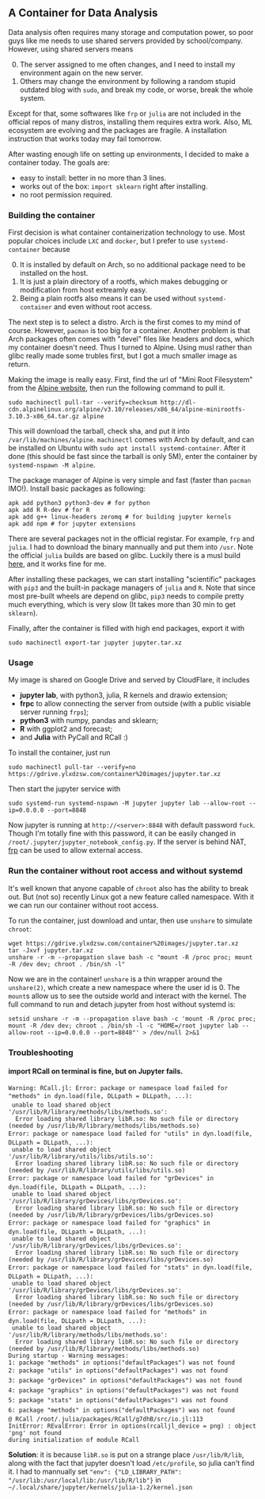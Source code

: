 ## A Container for Data Analysis

Data analysis often requires many storage and computation power, so poor guys like me needs to use shared servers
provided by school/company. However, using shared servers means

0. The server assigned to me often changes, and I need to install my environment again on the new server.
0. Others may change the environment by following a random stupid outdated blog with `sudo`, and break my code, or
   worse, break the whole system.

Except for that, some softwares like `frp` or `julia` are not included in the official repos of many distros, installing
them requires extra work. Also, ML ecosystem are evolving and the packages are fragile. A installation instruction that
works today may fail tomorrow.

After wasting enough life on setting up environments, I decided to make a container today. The goals are:

- easy to install: better in no more than 3 lines.
- works out of the box: `import sklearn` right after installing.
- no root permission required.

### Building the container

First decision is what container containerization technology to use. Most popular choices include `LXC` and `docker`,
but I prefer to use `systemd-container` because

0. It is installed by default on Arch, so no additional package need to be installed on the host.
0. It is just a plain directory of a rootfs, which makes debugging or modification from host extreamly easy.
0. Being a plain rootfs also means it can be used without `systemd-container` and even without root access.

The next step is to select a distro. Arch is the first comes to my mind of course. However, `pacman` is too big for a
container. Another problem is that Arch packages often comes with "devel" files like headers and docs, which my
container doesn't need. Thus I turned to Alpine. Using musl rather than glibc really made some trubles first, but I got
a much smaller image as return.

Making the image is really easy. First, find the url of "Mini Root Filesystem" from the
[Alpine website](https://alpinelinux.org/downloads/), then run the following command to pull it.

```
sudo machinectl pull-tar --verify=checksum http://dl-cdn.alpinelinux.org/alpine/v3.10/releases/x86_64/alpine-minirootfs-3.10.3-x86_64.tar.gz alpine
```

This will download the tarball, check sha, and put it into `/var/lib/machines/alpine`. `machinectl` comes with Arch by
default, and can be installed on Ubuntu with `sudo apt install systemd-container`. After it done (this should be fast
since the tarball is only 5M), enter the container by `systemd-nspawn -M alpine`.

The package manager of Alpine is very simple and fast (faster than `pacman` IMO!). Install basic packages as following:

```
apk add python3 python3-dev # for python
apk add R R-dev # for R
apk add g++ linux-headers zeromq # for building jupyter kernels
apk add npm # for jupyter extensions
```

There are several packages not in the official registar. For example, `frp` and `julia`. I had to download the binary
mannually and put them into `/usr`. Note the official `julia` builds are based on glibc. Luckily there is a musl
build [here](github.com/fredrikekre/julia-alpine), and it works fine for me.

After installing these packages, we can start installing "scientific" packages with `pip3` and the built-in package
managers of `julia` and `R`. Note that since most pre-built wheels are depend on glibc, `pip3` needs to compile pretty
much everything, which is very slow (It takes more than 30 min to get `sklearn`).

Finally, after the container is filled with high end packages, export it with

```
sudo machinectl export-tar jupyter jupyter.tar.xz
```

### Usage

My image is shared on Google Drive and served by CloudFlare, it includes

- **jupyter lab**, with python3, julia, R kernels and drawio extension;
- **frpc** to allow connecting the server from outside (with a public visiable server running `frps`);
- **python3** with numpy, pandas and sklearn;
- **R** with ggplot2 and forecast;
- and **Julia** with PyCall and RCall :)

To install the container, just run

```
sudo machinectl pull-tar --verify=no https://gdrive.ylxdzsw.com/container%20images/jupyter.tar.xz
```

Then start the jupyter service with

```
sudo systemd-run systemd-nspawn -M jupyter jupyter lab --allow-root --ip=0.0.0.0 --port=8848
```

Now jupyter is running at `http://<server>:8848` with default password `fuck`. Though I'm totally fine with this
password, it can be easily changed in `/root/.jupyter/jupyter_notebook_config.py`. If the server is behind NAT,
[frp](https://github.com/fatedier/frp) can be used to allow external access.

### Run the container without root access and without systemd

It's well known that anyone capable of `chroot` also has the ability to break out. But (not so) recently Linux got a new
feature called namespace. With it we can run our container without root access.

To run the container, just download and untar, then use `unshare` to simulate `chroot`:

```
wget https://gdrive.ylxdzsw.com/container%20images/jupyter.tar.xz
tar -Jxvf jupyter.tar.xz
unshare -r -m --propagation slave bash -c "mount -R /proc proc; mount -R /dev dev; chroot . /bin/sh -l"
```

Now we are in the container! `unshare` is a thin wrapper around the `unshare(2)`, which create a new namespace where the
user id is 0. The `mount`s allow us to see the outside world and interact with the kernel. The full command to run and
detach jupyter from host without systemd is:

```
setsid unshare -r -m --propagation slave bash -c 'mount -R /proc proc; mount -R /dev dev; chroot . /bin/sh -l -c "HOME=/root jupyter lab --allow-root --ip=0.0.0.0 --port=8848"' > /dev/null 2>&1
```

<!--https://wiki.archlinux.org/index.php/Chroot#Using_chroot-->

### Troubleshooting

#### import RCall on terminal is fine, but on Jupyter fails. 

```
Warning: RCall.jl: Error: package or namespace load failed for "methods" in dyn.load(file, DLLpath = DLLpath, ...):
 unable to load shared object '/usr/lib/R/library/methods/libs/methods.so':
  Error loading shared library libR.so: No such file or directory (needed by /usr/lib/R/library/methods/libs/methods.so)
Error: package or namespace load failed for "utils" in dyn.load(file, DLLpath = DLLpath, ...):
 unable to load shared object '/usr/lib/R/library/utils/libs/utils.so':
  Error loading shared library libR.so: No such file or directory (needed by /usr/lib/R/library/utils/libs/utils.so)
Error: package or namespace load failed for "grDevices" in dyn.load(file, DLLpath = DLLpath, ...):
 unable to load shared object '/usr/lib/R/library/grDevices/libs/grDevices.so':
  Error loading shared library libR.so: No such file or directory (needed by /usr/lib/R/library/grDevices/libs/grDevices.so)
Error: package or namespace load failed for "graphics" in dyn.load(file, DLLpath = DLLpath, ...):
 unable to load shared object '/usr/lib/R/library/grDevices/libs/grDevices.so':
  Error loading shared library libR.so: No such file or directory (needed by /usr/lib/R/library/grDevices/libs/grDevices.so)
Error: package or namespace load failed for "stats" in dyn.load(file, DLLpath = DLLpath, ...):
 unable to load shared object '/usr/lib/R/library/grDevices/libs/grDevices.so':
  Error loading shared library libR.so: No such file or directory (needed by /usr/lib/R/library/grDevices/libs/grDevices.so)
Error: package or namespace load failed for "methods" in dyn.load(file, DLLpath = DLLpath, ...):
 unable to load shared object '/usr/lib/R/library/methods/libs/methods.so':
  Error loading shared library libR.so: No such file or directory (needed by /usr/lib/R/library/methods/libs/methods.so)
During startup - Warning messages:
1: package "methods" in options("defaultPackages") was not found 
2: package "utils" in options("defaultPackages") was not found 
3: package "grDevices" in options("defaultPackages") was not found 
4: package "graphics" in options("defaultPackages") was not found 
5: package "stats" in options("defaultPackages") was not found 
6: package "methods" in options("defaultPackages") was not found 
@ RCall /root/.julia/packages/RCall/g7dhB/src/io.jl:113
InitError: REvalError: Error in options(rcalljl_device = png) : object 'png' not found
during initialization of module RCall
```

**Solution**: it is because `libR.so` is put on a strange place `/usr/lib/R/lib`, along with the fact that jupyter doesn't
load `/etc/profile`, so julia can't find it. I had to mannually set `"env": {"LD_LIBRARY_PATH": "/usr/lib:/usr/local/lib:/usr/lib/R/lib"}`
in `~/.local/share/jupyter/kernels/julia-1.2/kernel.json`
